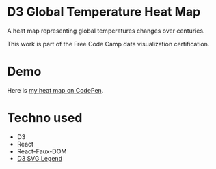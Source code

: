# D3 Global Temperature Heat Map

A heat map representing global temperatures changes over centuries.

This work is part of the Free Code Camp data visualization certification.

# Demo

Here is [my heat map on CodePen](https://codepen.io/LCreation/full/yojLBV/).

# Techno used

* D3
* React
* React-Faux-DOM
* [D3 SVG Legend](http://d3-legend.susielu.com/)
